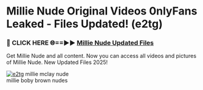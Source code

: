 # Millie Nude Original Videos 0nlyFans Leaked - Files Updated! (e2tg)

<h3>🔴 CLICK HERE 🌐==►► <a href="https://tinyurl.com/yrmya6cz" rel="nofollow">Millie Nude Updated Files</a></h3>

Get Millie Nude and all content. Now you can access all videos and pictures of Millie Nude. New Updated Files 2025!

[![e2tg](https://i.imgur.com/FMdXYCs.gif)](https://tinyurl.com/yrmya6cz)
millie mclay nude<br>
millie boby brown nudes